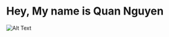 # Hey, My name is Quan Nguyen

![Alt Text](https://media3.giphy.com/media/dyjrpqaUVqCELGuQVr/giphy.gif)